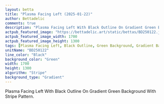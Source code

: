 ```yaml
---
layout: betta
title: "Plasma Facing Left (2025-01-22)"
author: Bettadelic
comments: true
description: "Plasma Facing Left With Black Outline On Gradient Green Background With Stripe Pattern."
actpub_featured_image: "https://bettadelic.art/static/bettas/BD250122.jpg"
actpub_featured_image_width: 1700
actpub_featured_image_height: 1300
tags: [Plasma Facing Left, Black Outline, Green Background, Gradient Background Pattern, Stripe Pattern, January 2025]
unitName: "BD250122"
line_color: "Black"
background_color: "Green"
width: 1700
height: 1300
algorithm: "Stripe"
background_type: "Gradient"
---
```


Plasma Facing Left With Black Outline On Gradient Green Background With Stripe Pattern.
